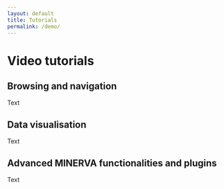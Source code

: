 ```yaml
---
layout: default
title: Tutorials
permalink: /demo/
---
```


# Video tutorials

## Browsing and navigation

Text

## Data visualisation

Text

## Advanced MINERVA functionalities and plugins

Text 

